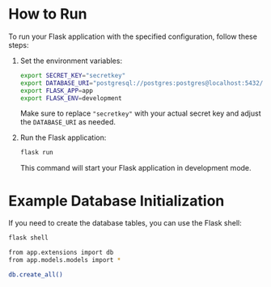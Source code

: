# How to Run

To run your Flask application with the specified configuration, follow these steps:

1. Set the environment variables:

    ```bash
    export SECRET_KEY="secretkey"
    export DATABASE_URI="postgresql://postgres:postgres@localhost:5432/brandguard"
    export FLASK_APP=app
    export FLASK_ENV=development
    ```

    Make sure to replace `"secretkey"` with your actual secret key and adjust the `DATABASE_URI` as needed.

2. Run the Flask application:

    ```bash
    flask run
    ```

    This command will start your Flask application in development mode.

# Example Database Initialization

If you need to create the database tables, you can use the Flask shell:

```bash
flask shell

from app.extensions import db
from app.models.models import *

db.create_all()
